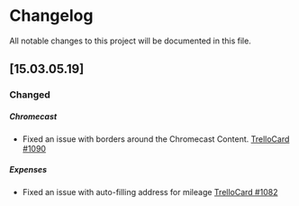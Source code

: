 # Changelog
All notable changes to this project will be documented in this file.

## [15.03.05.19]

### Changed
##### Chromecast
- Fixed an issue with borders around the Chromecast Content. [TrelloCard #1090](https://trello.com/c/fqZyiN7Q/1090-chromecast-content-size-issue)
##### Expenses
- Fixed an issue with auto-filling address for mileage [TrelloCard #1082](https://trello.com/c/2SRWZK5x/1082-address-for-mileage-is-auto-filling-a-random-address-when-manual-typing-in-the-address-field)
